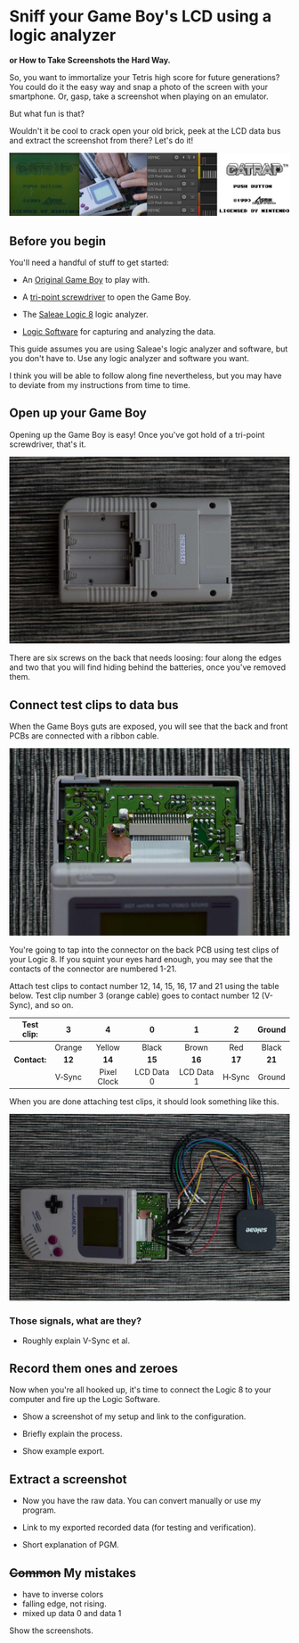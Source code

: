 # Sniff your Game Boy's LCD using a logic analyzer

**or How to Take Screenshots the Hard Way.**

So, you want to immortalize your Tetris high score for future generations? You could do it the easy way and snap a photo of the screen with your smartphone. Or, gasp, take a screenshot when playing on an emulator.

But what fun is that?

Wouldn't it be cool to crack open your old brick, peek at the LCD data bus and extract the screenshot from there? Let's do it!

![](images/intro.jpg)

## Before you begin

You'll need a handful of stuff to get started:

* An [Original Game Boy][dmg] to play with.

* A [tri-point screwdriver][screwdriver] to open the Game Boy.

* The [Saleae Logic 8][saleae] logic analyzer.

* [Logic Software][logic] for capturing and analyzing the data.

This guide assumes you are using Saleae's logic analyzer and software, but you don't have to. Use any logic analyzer and software you want.

I think you will be able to follow along fine nevertheless, but you may have to deviate from my instructions from time to time.

## Open up your Game Boy

Opening up the Game Boy is easy! Once you've got hold of a tri-point screwdriver, that's it.

![](images/screws.jpg)

There are six screws on the back that needs loosing: four along the edges and two that you will find hiding behind the batteries, once you've removed them.

## Connect test clips to data bus

When the Game Boys guts are exposed, you will see that the back and front PCBs are connected with a ribbon cable.

![](images/connections.jpg)

You're going to tap into the connector on the back PCB using test clips of your Logic 8. If you squint your eyes hard enough, you may see that the contacts of the connector are numbered 1-21.

Attach test clips to contact number 12, 14, 15, 16, 17 and 21 using the table below. Test clip number 3 (orange cable) goes to contact number 12 (V-Sync), and so on.


|   Test clip:   |      3      |      4      |      0      |      1      |      2      |    Ground   |
| :------------: | :---------: | :---------: | :---------: | :---------: | :---------: | :---------: |
|                |    Orange   |   Yellow    |    Black    |    Brown    |     Red     |    Black    |
|  **Contact:**  |    **12**   |    **14**   |    **15**   |    **16**   |    **17**   |    **21**   |
|                |    V‑Sync   | Pixel Clock |  LCD Data 0 |  LCD Data 1 |    H‑Sync   |    Ground   |

When you are done attaching test clips, it should look something like this.

![](images/test-clips.jpg)

### Those signals, what are they?

* Roughly explain V-Sync et al.

## Record them ones and zeroes

Now when you're all hooked up, it's time to connect the Logic 8 to your computer and fire up the Logic Software.

* Show a screenshot of my setup and link to the configuration.

* Briefly explain the process.

* Show example export.

## Extract a screenshot

* Now you have the raw data. You can convert manually or use my program.

* Link to my exported recorded data (for testing and verification).

* Short explanation of PGM.

## ~~Common~~ My  mistakes

* have to inverse colors
* falling edge, not rising.
* mixed up data 0 and data 1

Show the screenshots.

[dmg]: https://en.wikipedia.org/wiki/Game_Boy
[screwdriver]: https://en.wikipedia.org/wiki/List_of_screw_drives#Tri-point
[saleae]: https://www.saleae.com
[logic]: https://www.saleae.com/downloads
